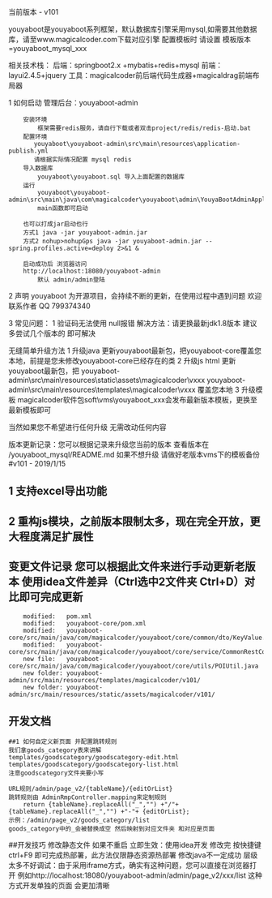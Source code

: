 当前版本 - v101

youyaboot是youyaboot系列框架，默认数据库引擎采用mysql,如需要其他数据库，请至www.magicalcoder.com下载对应引擎
配置模板时 请设置 模板版本=youyaboot_mysql_xxx

相关技术栈：
后端：springboot2.x +mybatis+redis+mysql
前端：layui2.4.5+jquery
工具：magicalcoder前后端代码生成器+magicaldrag前端布局器

1 如何启动
    管理后台：youyaboot-admin
        
        安装环境
            框架需要redis服务，请自行下载或者双击project/redis/redis-启动.bat
        配置环境
           youyaboot\youyaboot-admin\src\main\resources\application-publish.yml
           请根据实际情况配置 mysql redis
        导入数据库
            youyaboot\youyaboot.sql 导入上面配置的数据库
        运行
            youyaboot\youyaboot-admin\src\main\java\com\magicalcoder\youyaboot\admin\YouyaBootAdminApplication.java
            main函数即可启动
        
        也可以打成jar启动也行
        方式1 java -jar youyaboot-admin.jar
        方式2 nohup>nohupGps java -jar youyaboot-admin.jar --spring.profiles.active=deploy 2>&1 &
        
        启动成功后 浏览器访问
        http://localhost:18080/youyaboot-admin
            默认 admin/admin登陆
        
2 声明
    youyaboot 为开源项目，会持续不断的更新，在使用过程中遇到问题 欢迎联系作者 QQ 799374340

3 常见问题：
    1 验证码无法使用 null报错 解决方法：请更换最新jdk1.8版本 建议多尝试几个版本的 即可解决

无缝简单升级方法 
1 升级java 
    更新youyaboot最新包，把youyaboot-core覆盖您本地，前提是您未修改youyaboot-core已经存在的类
2  升级js html
    更新youyaboot最新包，把
     youyaboot-admin\src\main\resources\static\assets\magicalcoder\vxxx 
     youyaboot-admin\src\main\resources\templates\magicalcoder\vxxx
     覆盖您本地
3 升级模板
    magicalcoder软件包soft\vms\youyaboot_xxx会发布最新版本模板，更换至最新模板即可

当然如果您不希望进行任何升级 无需改动任何内容

版本更新记录：您可以根据记录来升级您当前的版本 查看版本在 /youyaboot_mysql/README.md 如果不想升级 请做好老版本vms下的模板备份
#v101 - 2019/1/15
## 1 支持excel导出功能 
## 2 重构js模块，之前版本限制太多，现在完全开放，更大程度满足扩展性
## 变更文件记录  您可以根据此文件来进行手动更新老版本 使用idea文件差异（Ctrl选中2文件夹 Ctrl+D）对比即可完成更新
        modified:   pom.xml
        modified:   youyaboot-core/pom.xml
        modified:   youyaboot-core/src/main/java/com/magicalcoder/youyaboot/core/common/dto/KeyValue.java
        modified:   youyaboot-core/src/main/java/com/magicalcoder/youyaboot/core/service/CommonRestController.java
        new file:   youyaboot-core/src/main/java/com/magicalcoder/youyaboot/core/utils/POIUtil.java
        new folder: youyaboot-admin/src/main/resources/templates/magicalcoder/v101/
        new folder: youyaboot-admin/src/main/resources/static/assets/magicalcoder/v101/

## 开发文档
    ##1 如何自定义新页面 并配置跳转规则
    我们拿goods_category表来讲解
    templates/goodscategory/goodscategory-edit.html
    templates/goodscategory/goodscategory-list.html
    注意goodscategory文件夹要小写
    
    URL规则/admin/page_v2/{tableName}/{editOrList}
    跳转规则由 AdminRmpController.mapping来定制规则
        return {tableName}.replaceAll("_","") +"/"+ {tableName}.replaceAll("_","") +"-"+ {editOrList};
    示例：/admin/page_v2/goods_category/list
    goods_category中的_会被替换成空 然后映射到对应文件夹 和对应是页面

##开发技巧
    修改静态文件 如果不重启 立即生效：使用idea开发 修改完 按快捷键 ctrl+F9 即可完成热部署，此方法仅限静态资源热部署 修改java不一定成功
    层级太多不好调试：由于采用iframe方式，确实有这种问题，您可以直接在浏览器打开 例如http://localhost:18080/youyaboot-admin/admin/page_v2/xxx/list 这种方式开发单独的页面 会更加清晰
